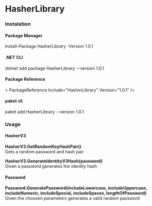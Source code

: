# HasherLibrary

### Instalation
#### Package Manager
Install-Package HasherLibrary -Version 1.0.1
#### .NET CLI
dotnet add package HasherLibrary --version 1.0.1
#### Package Reference
< PackageReference Include="HasherLibrary" Version="1.0.1" />
#### paket cli
paket add HasherLibrary --version 1.0.1

### Usage
#### HasherV3
<b>HasherV3.GetRandomKeyHashPair()</b>  
Gets a random password and hash pair

<b>HasherV3.GenerateIdentityV3Hash(password)</b>  
Given a password generates the identity hash


#### Password
<b>Password.GeneratePassword(includeLowercase, includeUppercase, includeNumeric, includeSpecial, includeSpaces, lengthOfPassword)</b>  
Given the choosen parameters generates a valid random password
